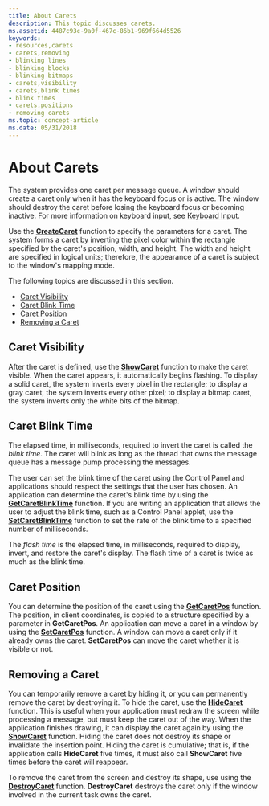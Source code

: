 ```yaml
---
title: About Carets
description: This topic discusses carets.
ms.assetid: 4487c93c-9a0f-467c-86b1-969f664d5526
keywords:
- resources,carets
- carets,removing
- blinking lines
- blinking blocks
- blinking bitmaps
- carets,visibility
- carets,blink times
- blink times
- carets,positions
- removing carets
ms.topic: concept-article
ms.date: 05/31/2018
---
```


# About Carets

The system provides one caret per message queue. A window should create a caret only when it has the keyboard focus or is active. The window should destroy the caret before losing the keyboard focus or becoming inactive. For more information on keyboard input, see [Keyboard Input](/windows/desktop/inputdev/keyboard-input).

Use the [**CreateCaret**](/windows/desktop/api/Winuser/nf-winuser-createcaret) function to specify the parameters for a caret. The system forms a caret by inverting the pixel color within the rectangle specified by the caret's position, width, and height. The width and height are specified in logical units; therefore, the appearance of a caret is subject to the window's mapping mode.

The following topics are discussed in this section.

-   [Caret Visibility](#caret-visibility)
-   [Caret Blink Time](#caret-blink-time)
-   [Caret Position](#caret-position)
-   [Removing a Caret](#removing-a-caret)

## Caret Visibility

After the caret is defined, use the [**ShowCaret**](/windows/desktop/api/Winuser/nf-winuser-showcaret) function to make the caret visible. When the caret appears, it automatically begins flashing. To display a solid caret, the system inverts every pixel in the rectangle; to display a gray caret, the system inverts every other pixel; to display a bitmap caret, the system inverts only the white bits of the bitmap.

## Caret Blink Time

The elapsed time, in milliseconds, required to invert the caret is called the *blink time*. The caret will blink as long as the thread that owns the message queue has a message pump processing the messages.

The user can set the blink time of the caret using the Control Panel and applications should respect the settings that the user has chosen. An application can determine the caret's blink time by using the [**GetCaretBlinkTime**](/windows/desktop/api/Winuser/nf-winuser-getcaretblinktime) function. If you are writing an application that allows the user to adjust the blink time, such as a Control Panel applet, use the [**SetCaretBlinkTime**](/windows/desktop/api/Winuser/nf-winuser-setcaretblinktime) function to set the rate of the blink time to a specified number of milliseconds.

The *flash time* is the elapsed time, in milliseconds, required to display, invert, and restore the caret's display. The flash time of a caret is twice as much as the blink time.

## Caret Position

You can determine the position of the caret using the [**GetCaretPos**](/windows/desktop/api/Winuser/nf-winuser-getcaretpos) function. The position, in client coordinates, is copied to a structure specified by a parameter in **GetCaretPos**. An application can move a caret in a window by using the [**SetCaretPos**](/windows/desktop/api/Winuser/nf-winuser-setcaretpos) function. A window can move a caret only if it already owns the caret. **SetCaretPos** can move the caret whether it is visible or not.

## Removing a Caret

You can temporarily remove a caret by hiding it, or you can permanently remove the caret by destroying it. To hide the caret, use the [**HideCaret**](/windows/desktop/api/Winuser/nf-winuser-hidecaret) function. This is useful when your application must redraw the screen while processing a message, but must keep the caret out of the way. When the application finishes drawing, it can display the caret again by using the [**ShowCaret**](/windows/desktop/api/Winuser/nf-winuser-showcaret) function. Hiding the caret does not destroy its shape or invalidate the insertion point. Hiding the caret is cumulative; that is, if the application calls **HideCaret** five times, it must also call **ShowCaret** five times before the caret will reappear.

To remove the caret from the screen and destroy its shape, use using the [**DestroyCaret**](/windows/desktop/api/Winuser/nf-winuser-destroycaret) function. **DestroyCaret** destroys the caret only if the window involved in the current task owns the caret.

 

 
